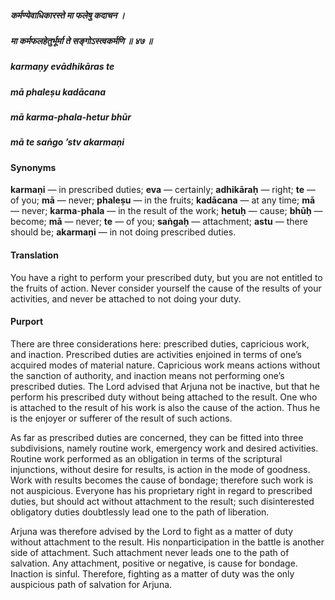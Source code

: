 ##### कर्मण्येवाधिकारस्ते मा फलेषु कदाचन ।
##### मा कर्मफलहेतुर्भूर्मा ते सङ्गोऽस्त्वकर्मणि ॥ ४७ ॥

##### karmaṇy evādhikāras te
##### mā phaleṣu kadācana
##### mā karma-phala-hetur bhūr
##### mā te saṅgo ’stv akarmaṇi

#### Synonyms

**karmaṇi** — in prescribed duties; **eva** — certainly; **adhikāraḥ** — right; **te** — of you; **mā** — never; **phaleṣu** — in the fruits; **kadācana** — at any time; **mā** — never; **karma**-**phala** — in the result of the work; **hetuḥ** — cause; **bhūḥ** — become; **mā** — never; **te** — of you; **saṅgaḥ** — attachment; **astu** — there should be; **akarmaṇi** — in not doing prescribed duties.

#### Translation

You have a right to perform your prescribed duty, but you are not entitled to the fruits of action. Never consider yourself the cause of the results of your activities, and never be attached to not doing your duty.

#### Purport

There are three considerations here: prescribed duties, capricious work, and inaction. Prescribed duties are activities enjoined in terms of one’s acquired modes of material nature. Capricious work means actions without the sanction of authority, and inaction means not performing one’s prescribed duties. The Lord advised that Arjuna not be inactive, but that he perform his prescribed duty without being attached to the result. One who is attached to the result of his work is also the cause of the action. Thus he is the enjoyer or sufferer of the result of such actions.

As far as prescribed duties are concerned, they can be fitted into three subdivisions, namely routine work, emergency work and desired activities. Routine work performed as an obligation in terms of the scriptural injunctions, without desire for results, is action in the mode of goodness. Work with results becomes the cause of bondage; therefore such work is not auspicious. Everyone has his proprietary right in regard to prescribed duties, but should act without attachment to the result; such disinterested obligatory duties doubtlessly lead one to the path of liberation.

Arjuna was therefore advised by the Lord to fight as a matter of duty without attachment to the result. His nonparticipation in the battle is another side of attachment. Such attachment never leads one to the path of salvation. Any attachment, positive or negative, is cause for bondage. Inaction is sinful. Therefore, fighting as a matter of duty was the only auspicious path of salvation for Arjuna.